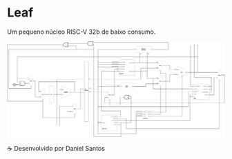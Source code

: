 # Leaf
Um pequeno núcleo RISC-V 32b de baixo consumo.

![RTL](/.github/rtl.png)

:coffee: Desenvolvido por Daniel Santos